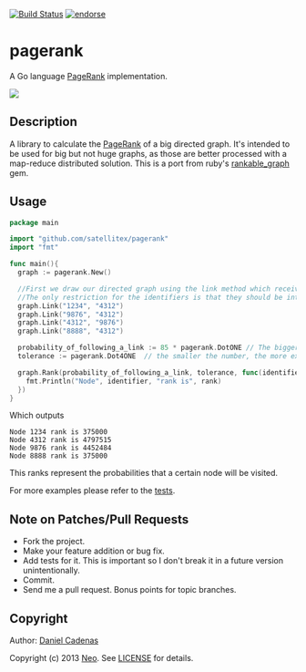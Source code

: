 [![Build Status](https://secure.travis-ci.org/dcadenas/pagerank.png?branch=master)](http://travis-ci.org/dcadenas/pagerank)
[![endorse](http://api.coderwall.com/dcadenas/endorsecount.png)](http://coderwall.com/dcadenas)

pagerank
========

A Go language [PageRank](http://en.wikipedia.org/wiki/PageRank) implementation.

[![](http://upload.wikimedia.org/wikipedia/commons/thumb/f/fb/PageRanks-Example.svg/596px-PageRanks-Example.svg.png)](http://en.wikipedia.org/wiki/PageRank)

Description
-----------
A library to calculate the [PageRank](http://en.wikipedia.org/wiki/PageRank) of a big directed graph. It's intended to be used for big but not huge graphs, as those are better processed with a map-reduce distributed solution.
This is a port from ruby's [rankable_graph](http://github.com/dcadenas/rankable_graph) gem.

Usage
-----

```go
package main

import "github.com/satellitex/pagerank"
import "fmt"

func main(){
  graph := pagerank.New()

  //First we draw our directed graph using the link method which receives as parameters two identifiers.   
  //The only restriction for the identifiers is that they should be integers.
  graph.Link("1234", "4312")
  graph.Link("9876", "4312")
  graph.Link("4312", "9876")
  graph.Link("8888", "4312")

  probability_of_following_a_link := 85 * pagerank.DotONE // The bigger the number, less probability we have to teleport to some random link
  tolerance := pagerank.Dot4ONE  // the smaller the number, the more exact the result will be but more CPU cycles will be needed

  graph.Rank(probability_of_following_a_link, tolerance, func(identifier string, rank int64) {
    fmt.Println("Node", identifier, "rank is", rank)
  })
}
```

Which outputs

    Node 1234 rank is 375000
    Node 4312 rank is 4797515
    Node 9876 rank is 4452484
    Node 8888 rank is 375000

This ranks represent the probabilities that a certain node will be visited.

For more examples please refer to the [tests](https://github.com/dcadenas/pagerank/blob/master/pagerank_test.go).

Note on Patches/Pull Requests
-----------------------------

* Fork the project.
* Make your feature addition or bug fix.
* Add tests for it. This is important so I don't break it in a
  future version unintentionally.
* Commit.
* Send me a pull request. Bonus points for topic branches.

Copyright
---------

Author: [Daniel Cadenas](http://danielcadenas.com)

Copyright (c) 2013 [Neo](http://neo.com). See [LICENSE](https://github.com/dcadenas/pagerank/blob/master/LICENSE) for details.
